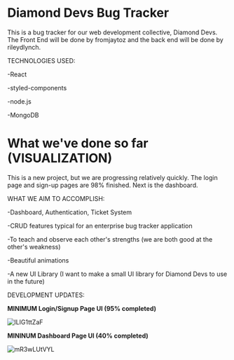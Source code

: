 # Diamond Devs Bug Tracker

This is a bug tracker for our web development collective, Diamond Devs. The Front End will be done by fromjaytoz and the back end will be done by rileydlynch. 

TECHNOLOGIES USED:

-React

-styled-components

-node.js

-MongoDB


# What we've done so far (VISUALIZATION)

This is a new project, but we are progressing relatively quickly. The login page and sign-up pages are 98% finished. Next is the dashboard.

WHAT WE AIM TO ACCOMPLISH:

-Dashboard, Authentication, Ticket System

-CRUD features typical for an enterprise bug tracker application

-To teach and observe each other's strengths (we are both good at the other's weakness)

-Beautiful animations

-A new UI Library (I want to make a small UI library for Diamond Devs to use in the future)

DEVELOPMENT UPDATES:

<b>MINIMUM Login/Signup Page UI (95% completed)</b>

![lLIG1ttZaF](https://user-images.githubusercontent.com/76098411/129896031-9f36a886-2aff-4562-b066-e12587a990ae.gif)

<b>MININUM Dashboard Page UI (40% completed)</b>

![mR3wLUtVYL](https://user-images.githubusercontent.com/76098411/130232738-c9509f61-7d4e-4ca0-add9-5b48e775910a.gif)
